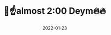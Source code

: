 ---
weight: 3
images:
- /images/folder/2022-01-23_17-45-12_UTC_1.jpg
- /images/folder/2022-01-23_17-45-12_UTC_2.jpg
- /images/folder/2022-01-23_17-45-12_UTC_3.jpg
- /images/folder/2022-01-23_17-45-12_UTC_4.jpg
title: 🙏☝️almost 2:00 Deym🔥🔥
date: 2022-01-23
hideTitle: true
hideExif: true
tags:
- archive # all posts
- tattoo
- gallery
---